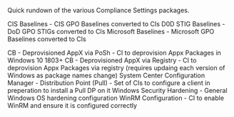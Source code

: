 Quick rundown of the various Compliance Settings packages.

CIS Baselines - CIS GPO Baselines converted to CIs
D0D STIG Baselines - DoD GPO STIGs converted to CIs
Microsoft Baselines - Microsoft GPO Baselines converted to CIs

CB - Deprovisioned AppX via PoSh - CI to deprovision Appx Packages in Windows 10 1803+
CB - Deprovisioned AppX via Registry - CI to deprovision Appx Packages via registry (requires updaing each version of Windows as package names change)
System Center Configuration Manager - Distribution Point (Pull) - Set of CIs to configure a client in preperation to install a Pull DP on it
Windows Security Hardening - General Windows OS hardening configuration
WinRM Configuration - CI to enable WinRM and ensure it is configured correctly